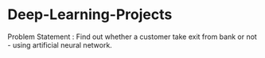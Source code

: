 # Deep-Learning-Projects

Problem Statement : Find out whether a customer take exit from bank or not - using artificial neural network.
